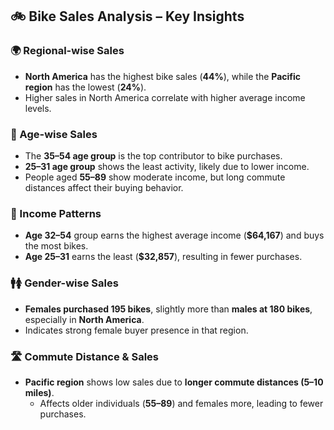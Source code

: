 ## 🚲 Bike Sales Analysis – Key Insights

### 🌍 Regional-wise Sales
- **North America** has the highest bike sales (**44%**), while the **Pacific region** has the lowest (**24%**).
- Higher sales in North America correlate with higher average income levels.

### 👥 Age-wise Sales
- The **35–54 age group** is the top contributor to bike purchases.
- **25–31 age group** shows the least activity, likely due to lower income.
- People aged **55–89** show moderate income, but long commute distances affect their buying behavior.

### 💸 Income Patterns
- **Age 32–54** group earns the highest average income (**$64,167**) and buys the most bikes.
- **Age 25–31** earns the least (**$32,857**), resulting in fewer purchases.

### 🚹🚺 Gender-wise Sales
- **Females purchased 195 bikes**, slightly more than **males at 180 bikes**, especially in **North America**.
- Indicates strong female buyer presence in that region.

### 🛣️ Commute Distance & Sales
- **Pacific region** shows low sales due to **longer commute distances (5–10 miles)**.
  - Affects older individuals (**55–89**) and females more, leading to fewer purchases.
